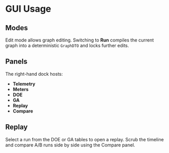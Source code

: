 # GUI Usage

## Modes
Edit mode allows graph editing. Switching to **Run** compiles the current graph into a deterministic `GraphDTO` and locks further edits.

## Panels
The right-hand dock hosts:
- **Telemetry**
- **Meters**
- **DOE**
- **GA**
- **Replay**
- **Compare**

## Replay
Select a run from the DOE or GA tables to open a replay. Scrub the timeline and compare A/B runs side by side using the Compare panel.
